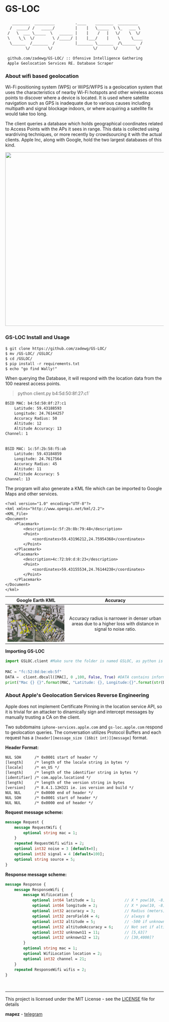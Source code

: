 # GS-LOC

```
   ________  _________         .____    ________  _________    
  /  _____/ /   _____/         |    |   \_____  \ \_   ___ \   
 /   \  ___ \_____  \   ______ |    |    /   |   \/    \  \/   
 \    \_\  \/        \ /_____/ |    |___/    |    \     \____  
  \______  /_______  /         |_______ \_______  /\______  /  
         \/        \/                  \/       \/        \/   

 github.com/zadewg/GS-LOC/ :: Ofensive Intelligence Gathering
 Apple Geolocation Services RE. Database Scraper 
 ```
 
### About wifi based geolocation
Wi-Fi positioning system (WPS) or WiPS/WFPS is a geolocation system that uses the characteristics of nearby Wi-Fi hotspots and other wireless access points to discover where a device is located. It is used where satellite navigation such as GPS is inadequate due to various causes including multipath and signal blockage indoors, or where acquiring a satellite fix would take too long. 

The client queries a database which holds geographical coordinates related to Access Points with the APs it sees in range. This data is collected using wardriving techniques, or more recently by crowdsourcing it with the actual clients. Apple Inc, along with Google, hold the two largest databases of this kind.

<img style="float: centered;" src="https://fv8.failiem.lv/thumb_show.php?i=xkt3pd7w&view" height=550 width=800>

### GS-LOC Install and Usage

```
$ git clone https://github.com/zadewg/GS-LOC/
$ mv /GS-LOC/ /GSLOC/
$ cd /GSLOC/
$ pip install -r requirements.txt
$ echo "go find Wally!"
```

When querying the Database, it will respond with the location data from the 100 nearest access points.  
> python client.py b4:5d:50:8f:27:c1`
```
BSID MAC: b4:5d:50:8f:27:c1
	Latitude: 59.43188593
	Longitude: 24.76144257
	Accuracy Radius: 50
	Altitude: 12
	Altitude Accuracy: 13
Channel: 1


BSID MAC: 1c:5f:2b:58:f5:ab
	Latitude: 59.43184859
	Longitude: 24.7617564
	Accuracy Radius: 45
	Altitude: 11
	Altitude Accuracy: 5
Channel: 13
```

The program will also generate a KML file which can be imported to Google Maps and other services.
```KML
<?xml version="1.0" encoding="UTF-8"?>
<kml xmlns="http://www.opengis.net/kml/2.2">
<KML_File>
<Document>
	<Placemark>
		<description>1c:5f:2b:8b:79:48</description>
		<Point>
			<coordinates>59.43196212,24.75954368</coordinates>
		</Point>
	</Placemark>
	<Placemark>
		<description>4c:72:b9:d:8:23</description>
		<Point>
			<coordinates>59.43155534,24.76144238</coordinates>
		</Point>
	</Placemark>
</Document>
</kml>
```

Google Earth KML                |        Accuracy        |
:------------------------------:|:----------------------:|
![POC](poc.jpg)                 | Accuracy radius is narrower in denser urban areas due to a higher loss with distance in signal to noise ratio. |

**Importing GS-LOC**
```python
import GSLOC.client #Make sure the folder is named GSLOC, as python is not cool with hyphens.

MAC = "fc:52:8d:be:eb:5f"
DATA =  client.dbcall([MAC], 0 ,100, False, True) #DATA contains information on all nearby Access Points in a multidimensional array format. First element corresponds to the requested MAC.
print("Mac {} {}".format(MAC, "Latitude: {}, Longitude:{}".format(str(DATA[0][1]), str(DATA[0][1]))))
```

### About Apple's Geolocation Services Reverse Engineering

Apple does not implement Certificate Pinning in the location service API, so it is trivial for an attacker to dinamically sign and intercept messages by manually trusting a CA on the client.

Two subdomains `iphone-services.apple.com` and `gs-loc.apple.com` respond to geolocation queries. The conversation utilizes Protocol Buffers and each request has a `[header][message_size (16bit int)][message]` format.

**Header Format:**
```
NUL SOH      /* 0x0001 start of header */
[length]     /* length of the locale string in bytes */
[locale]     /* en_US */
[length]     /* length of the identifier string in bytes */
[identifier] /* com.apple.locationd */
[length]     /* length of the version string in bytes
[version]    /* 8.4.1.12H321 ie. ios version and build */
NUL NUL      /* 0x0000 end of header */
NUL SOH      /* 0x0001 start of header */
NUL NUL      /* 0x0000 end of header */
```
**Request message scheme:**
```proto
message Request {
	message RequestWifi {
		optional string mac = 1;
	}
	repeated RequestWifi wifis = 2;
	optional int32 noise = 3 [default=0];
	optional int32 signal = 4 [default=100];
	optional string source = 5;
}
```
**Response message scheme:**
```proto
message Response {
	message ResponseWifi {
		message WifiLocation {
			optional int64 latitude = 1;             // X * pow(10, -8)
			optional int64 longitude = 2;            // X * pow(10, -8)
			optional int32 accuracy = 3;             // Radius (meters)
			optional int32 zeroField4 = 4;           // always 0 
			optional int32 altitude = 5;             // -500 if unknown
			optional int32 altitudeAccuracy = 6;     // Not set if altitude=-500
			optional int32 unknown11 = 11;           // [5,63]?
			optional int32 unknown12 = 12;           // [30,4000]?
		}
		optional string mac = 1;
		optional WifiLocation location = 2;
		optional int32 channel = 21;
	}
	repeated ResponseWifi wifis = 2;
}
```


&nbsp;

---

This project is licensed under the MIT License - see the [LICENSE](LICENSE) file for details

**mapez** - [telegram](https://t.me/mapezz)
